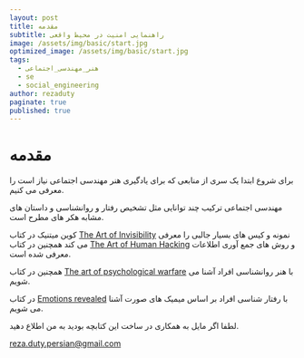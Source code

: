 ```yaml
---
layout: post
title: مقدمه
subtitle: راهنمایی امنیت در محیط واقعی
image: /assets/img/basic/start.jpg
optimized_image: /assets/img/basic/start.jpg
tags:
  - هنر_مهندسی_اجتماعی
  - se
  - social_engineering
author: rezaduty
paginate: true
published: true
---
```


# مقدمه

برای شروع ابتدا یک سری از منابعی که برای یادگیری هنر مهندسی اجتماعی نیاز است را معرفی می کنیم.

مهندسی اجتماعی ترکیب چند توانایی مثل تشخیص رفتار و روانشناسی و داستان های مشابه هکر های مطرح است.

کوین میتنیک در کتاب [The Art of Invisibility](http://rdbook.ir/1398/12/26/%DA%A9%D8%AA%D8%A7%D8%A8-The-Art-of-Invisibility) نمونه و کیس های بسیار جالبی را معرفی می کند همچنین در کتاب  [The Art of Human Hacking](http://rdbook.ir/1399/01/03/%DA%A9%D8%AA%D8%A7%D8%A8-Social-Engineering-The-Art-of-Human-Hacking) و روش های جمع آوری اطلاعات معرفی شده است.

همچنین در کتاب [The art of psychological warfare](http://rdbook.ir/1399/01/03/%DA%A9%D8%AA%D8%A7%D8%A8-The-Art-Of-Psychological-Warfare) با هنر روانشناسی افراد آشنا می شویم.

در کتاب [Emotions revealed](http://rdbook.ir/1398/12/26/%DA%A9%D8%AA%D8%A7%D8%A8-Emotions-Revealed) با رفتار شناسی افراد بر اساس میمیک های صورت آشنا می شویم.

لطفا اگر مایل به همکاری در ساخت این کتابچه بودید به من اطلاع دهید.

reza.duty.persian@gmail.com
